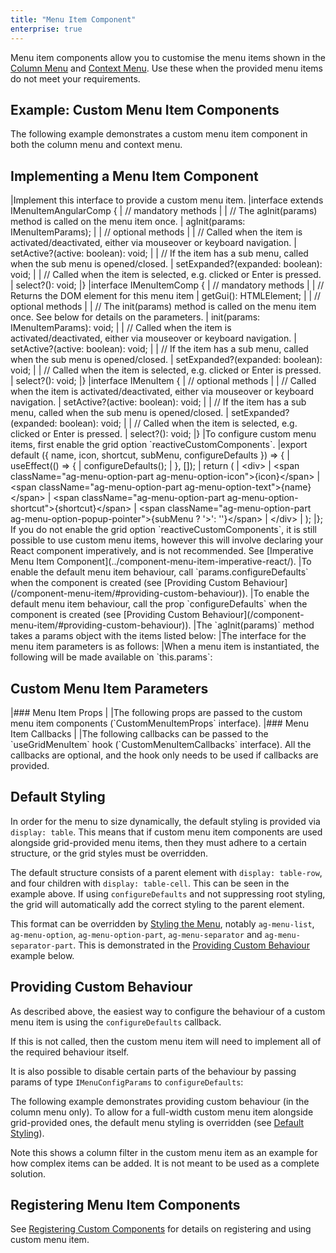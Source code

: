 ```yaml
---
title: "Menu Item Component"
enterprise: true
---
```


Menu item components allow you to customise the menu items shown in the [Column Menu](/column-menu/) and [Context Menu](/context-menu/). Use these when the provided menu items do not meet your requirements.

## Example: Custom Menu Item Components

The following example demonstrates a custom menu item component in both the column menu and context menu.

<grid-example title='Custom Menu Item Component' name='custom-menu-item' type='mixed' options='{ "enterprise": true, "modules": ["clientside", "menu", "excel", "clipboard", "range"] }'></grid-example>

## Implementing a Menu Item Component

<framework-specific-section frameworks="javascript,angular,vue">
|Implement this interface to provide a custom menu item.
</framework-specific-section>
<framework-specific-section frameworks="angular">
<snippet transform={false} language="ts">
|interface extends IMenuItemAngularComp {
|    // mandatory methods
|
|    // The agInit(params) method is called on the menu item once.
|    agInit(params: IMenuItemParams);
|
|    // optional methods
|
|    // Called when the item is activated/deactivated, either via mouseover or keyboard navigation.
|    setActive?(active: boolean): void;
|
|    // If the item has a sub menu, called when the sub menu is opened/closed.
|    setExpanded?(expanded: boolean): void;
|
|    // Called when the item is selected, e.g. clicked or Enter is pressed.
|    select?(): void;
|}
</snippet>
</framework-specific-section>
<framework-specific-section frameworks="javascript">
<snippet transform={false} language="ts">
|interface IMenuItemComp {
|    // mandatory methods
|
|    // Returns the DOM element for this menu item
|    getGui(): HTMLElement;
|
|    // optional methods
|
|    // The init(params) method is called on the menu item once. See below for details on the parameters.
|    init(params: IMenuItemParams): void;
|
|    // Called when the item is activated/deactivated, either via mouseover or keyboard navigation.
|    setActive?(active: boolean): void;
|
|    // If the item has a sub menu, called when the sub menu is opened/closed.
|    setExpanded?(expanded: boolean): void;
|
|    // Called when the item is selected, e.g. clicked or Enter is pressed.
|    select?(): void;
|}
</snippet>
</framework-specific-section>
<framework-specific-section frameworks="vue">
<snippet transform={false} language="ts">
|interface IMenuItem {
|    // optional methods
|
|    // Called when the item is activated/deactivated, either via mouseover or keyboard navigation.
|    setActive?(active: boolean): void;
|
|    // If the item has a sub menu, called when the sub menu is opened/closed.
|    setExpanded?(expanded: boolean): void;
|
|    // Called when the item is selected, e.g. clicked or Enter is pressed.
|    select?(): void;
|}
</snippet>
</framework-specific-section>

<framework-specific-section frameworks="react">
|To configure custom menu items, first enable the grid option `reactiveCustomComponents`.
</framework-specific-section>
<framework-specific-section frameworks="react">
<snippet transform={false} language="jsx">
|export default ({ name, icon, shortcut, subMenu, configureDefaults }) => {
|    useEffect(() => {
|        configureDefaults();
|    }, []);
|    return (
|        &lt;div>
|            &lt;span className="ag-menu-option-part ag-menu-option-icon">{icon}&lt;/span>
|            &lt;span className="ag-menu-option-part ag-menu-option-text">{name}&lt;/span>
|            &lt;span className="ag-menu-option-part ag-menu-option-shortcut">{shortcut}&lt;/span>
|            &lt;span className="ag-menu-option-part ag-menu-option-popup-pointer">{subMenu ? '>': ''}&lt;/span>
|        &lt;/div>
|    );
|};
</snippet>
</framework-specific-section>
<framework-specific-section frameworks="react">
<note>If you do not enable the grid option `reactiveCustomComponents`, it is still possible to use custom menu items, however this will involve declaring your React component imperatively, and is not recommended. See [Imperative Menu Item Component](../component-menu-item-imperative-react/).</note>
</framework-specific-section>

<framework-specific-section frameworks="javascript,angular,vue">
|To enable the default menu item behaviour, call `params.configureDefaults` when the component is created (see [Providing Custom Behaviour](/component-menu-item/#providing-custom-behaviour)).
</framework-specific-section>
<framework-specific-section frameworks="react">
|To enable the default menu item behaviour, call the prop `configureDefaults` when the component is created (see [Providing Custom Behaviour](/component-menu-item/#providing-custom-behaviour)).
</framework-specific-section>

<framework-specific-section frameworks="angular">
|The `agInit(params)` method takes a params object with the items listed below:
</framework-specific-section>
<framework-specific-section frameworks="javascript">
|The interface for the menu item parameters is as follows:
</framework-specific-section>
<framework-specific-section frameworks="vue">
|When a menu item is instantiated, the following will be made available on `this.params`:
</framework-specific-section>
<framework-specific-section frameworks="javascript,angular,vue">
<interface-documentation interfaceName='IMenuItemParams'></interface-documentation>
</framework-specific-section>

<framework-specific-section frameworks="react">
<h2 id="custom-menu-item-parameters">Custom Menu Item Parameters</h2>
</framework-specific-section>

<framework-specific-section frameworks="react">
|### Menu Item Props
|
|The following props are passed to the custom menu item components (`CustomMenuItemProps` interface).
</framework-specific-section>

<framework-specific-section frameworks="react">
<interface-documentation interfaceName='CustomMenuItemProps' config='{ "description": "" }'></interface-documentation>
</framework-specific-section>

<framework-specific-section frameworks="react">
|### Menu Item Callbacks
|
|The following callbacks can be passed to the `useGridMenuItem` hook (`CustomMenuItemCallbacks` interface). All the callbacks are optional, and the hook only needs to be used if callbacks are provided.
</framework-specific-section>

<framework-specific-section frameworks="react">
<interface-documentation interfaceName='CustomMenuItemCallbacks' config='{ "description": "" }'></interface-documentation>
</framework-specific-section>

## Default Styling

In order for the menu to size dynamically, the default styling is provided via `display: table`. This means that if custom menu item components are used alongside grid-provided menu items, then they must adhere to a certain structure, or the grid styles must be overridden.

The default structure consists of a parent element with `display: table-row`, and four children with `display: table-cell`. This can be seen in the example above. If using `configureDefaults` and not suppressing root styling, the grid will automatically add the correct styling to the parent element.

This format can be overridden by [Styling the Menu](/global-style-customisation-popups/), notably `ag-menu-list`, `ag-menu-option`, `ag-menu-option-part`, `ag-menu-separator` and `ag-menu-separator-part`. This is demonstrated in the [Providing Custom Behaviour](/component-menu-item/#providing-custom-behaviour) example below.

## Providing Custom Behaviour

As described above, the easiest way to configure the behaviour of a custom menu item is using the `configureDefaults` callback.

If this is not called, then the custom menu item will need to implement all of the required behaviour itself.

It is also possible to disable certain parts of the behaviour by passing params of type `IMenuConfigParams` to `configureDefaults`:

<interface-documentation interfaceName='IMenuConfigParams' config='{ "description": "" }'></interface-documentation>

The following example demonstrates providing custom behaviour (in the column menu only). To allow for a full-width custom menu item alongside grid-provided ones, the default menu styling is overridden (see [Default Styling](/component-menu-item/#default-styling)).

<grid-example title='Menu Item Component Without Defaults' name='menu-item-without-defaults' type='mixed' options='{ "enterprise": true, "modules": ["clientside", "menu", "excel", "clipboard", "range"] }'></grid-example>

Note this shows a column filter in the custom menu item as an example for how complex items can be added. It is not meant to be used as a complete solution.

## Registering Menu Item Components

See [Registering Custom Components](/components/#registering-custom-components) for details on registering and using custom menu item.

